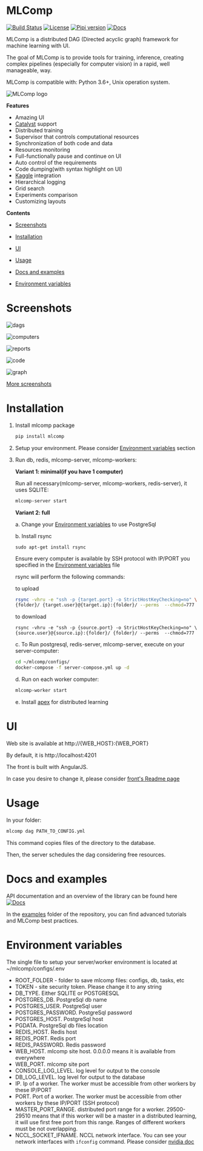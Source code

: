 # MLComp

[![Build Status](https://travis-ci.org/lightforever/mlcomp.svg?branch=master)](https://travis-ci.org/lightforever/mlcomp) 
[![License](https://img.shields.io/github/license/lightforever/mlcomp.svg)](LICENSE)
[![Pipi version](https://img.shields.io/pypi/v/mlcomp.svg)](https://pypi.org/project/mlcomp/)
[![Docs](https://img.shields.io/badge/dynamic/json.svg?label=docs&url=https%3A%2F%2Fpypi.org%2Fpypi%2Fmlcomp%2Fjson&query=%24.info.version&colorB=brightgreen&prefix=v)](https://lightforever.github.io/mlcomp/index.html)

MLComp is a distributed DAG (Directed acyclic graph) framework for machine learning with UI.

The goal of MLComp is to provide tools for training, inference, creating complex pipelines
(especially for computer vision) in a rapid, well manageable, way.

MLComp is compatible with: Python 3.6+, Unix operation system.

![MLComp logo](https://github.com/lightforever/mlcomp/raw/master/mlcomp/server/front/src/assets/img/mlcomp_logo.jpg)

**Features**

- Amazing UI
- [Catalyst](https://github.com/catalyst-team/catalyst) support
- Distributed training
- Supervisor that controls computational resources
- Synchronization of both code and data
- Resources monitoring
- Full-functionally pause and continue on UI
- Auto control of the requirements
- Code dumping(with syntax highlight on UI)
- [Kaggle](https://www.kaggle.com/) integration
- Hierarchical logging
- Grid search
- Experiments comparison
- Customizing layouts

**Contents**

- [Screenshots](#screenshots)

- [Installation](#installation)

- [UI](#ui)

- [Usage](#usage)

- [Docs and examples](#docs-and-examples)

- [Environment variables](#environment-variables)

# Screenshots

![dags](docs/imgs/dags.png)

![computers](docs/imgs/computers.png)

![reports](docs/imgs/reports.png)

![code](docs/imgs/code.png)

![graph](docs/imgs/graph.png)

[More screenshots](docs/screenshots.md)

# Installation

1. Install mlcomp package

    ```bash
    pip install mlcomp
    ```

2. Setup your environment. Please consider [Environment variables](#environment-variables) section

3. Run db, redis, mlcomp-server, mlcomp-workers:

    **Variant 1: minimal(if you have 1 computer)**
    
    Run all necessary(mlcomp-server, mlcomp-workers, redis-server), it uses SQLITE:
    
    ```bash
    mlcomp-server start
    ```
   
    **Variant 2: full**
    
    a. Change your [Environment variables](#environment-variables) to use PostgreSql
    
    b. Install rsync
    
    ```.env
    sudo apt-get install rsync
    ```
   
    Ensure every computer is available by SSH protocol with IP/PORT you specified
     in the [Environment variables](#environment-variables) file
     
     rsync will perform the following commands:
     
     to upload
     ```bash
     rsync -vhru -e "ssh -p {target.port} -o StrictHostKeyChecking=no" \
     {folder}/ {target.user}@{target.ip}:{folder}/ --perms  --chmod=777
     ```
     to download
     
     ```.env
     rsync -vhru -e "ssh -p {source.port} -o StrictHostKeyChecking=no" \
     {source.user}@{source.ip}:{folder}/ {folder}/ --perms  --chmod=777
     ```
    
    c. To Run postgresql, redis-server, mlcomp-server, execute on your server-computer:
    
     ```bash
    cd ~/mlcomp/configs/
    docker-compose -f server-compose.yml up -d
    ```
    
    d. Run on each worker computer:
    
    ```bash
    mlcomp-worker start
    ```
   
    e. Install [apex](https://github.com/NVIDIA/apex#quick-start) for distributed learning
    
 # UI
 
Web site is available at http://{WEB_HOST}:{WEB_PORT}

By default, it is http://localhost:4201

The front is built with AngularJS.

In case you desire to change it, please consider [front's Readme page](mlcomp/server/front/README.md)
 
 # Usage
 
In your folder:
 ```bash
mlcomp dag PATH_TO_CONFIG.yml
```

This command copies files of the directory to the database.

Then, the server schedules the dag considering free resources. 
 
# Docs and examples
 
API documentation and an overview of the library can be
 found here [![Docs](https://img.shields.io/badge/dynamic/json.svg?label=docs&url=https%3A%2F%2Fpypi.org%2Fpypi%2Fmlcomp%2Fjson&query=%24.info.version&colorB=brightgreen&prefix=v)](https://lightforever.github.io/mlcomp/index.html)

In the [examples](examples/) folder of the repository, you can find advanced tutorials and MLComp best practices.

# Environment variables

The single file to setup your server/worker environment is located at ~/mlcomp/configs/.env

- ROOT_FOLDER - folder to save mlcomp files: configs, db, tasks, etc
- TOKEN - site security token. Please change it to any string
- DB_TYPE. Either SQLITE or POSTGRESQL
- POSTGRES_DB. PostgreSql db name
- POSTGRES_USER. PostgreSql user
- POSTGRES_PASSWORD. PostgreSql password
- POSTGRES_HOST. PostgreSql host
- PGDATA. PostgreSql db files location
- REDIS_HOST. Redis host
- REDIS_PORT. Redis port
- REDIS_PASSWORD. Redis password
- WEB_HOST. mlcomp site host. 0.0.0.0 means it is available from everywhere
- WEB_PORT. mlcomp site port
- CONSOLE_LOG_LEVEL. log level for output to the console
- DB_LOG_LEVEL. log level for output to the database
- IP. Ip of a worker. The worker must be accessible from other workers by these IP/PORT
- PORT. Port of a worker. The worker must be accessible from other workers by these IP/PORT (SSH protocol)
- MASTER_PORT_RANGE. distributed port range for a worker. 29500-29510 means that if
this worker will be a master in a distributed learning, it will use first free port
from this range. Ranges of different workers must be not overlapping.
- NCCL_SOCKET_IFNAME. NCCL network interface. 
You can see your network interfaces with `ifconfig` command.
 Please consider [nvidia doc](https://docs.nvidia.com/deeplearning/sdk/nccl-developer-guide/docs/env.html)
 